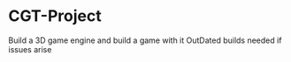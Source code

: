 # CGT-Project
Build a 3D game engine and build a game with it
OutDated builds needed if issues arise
